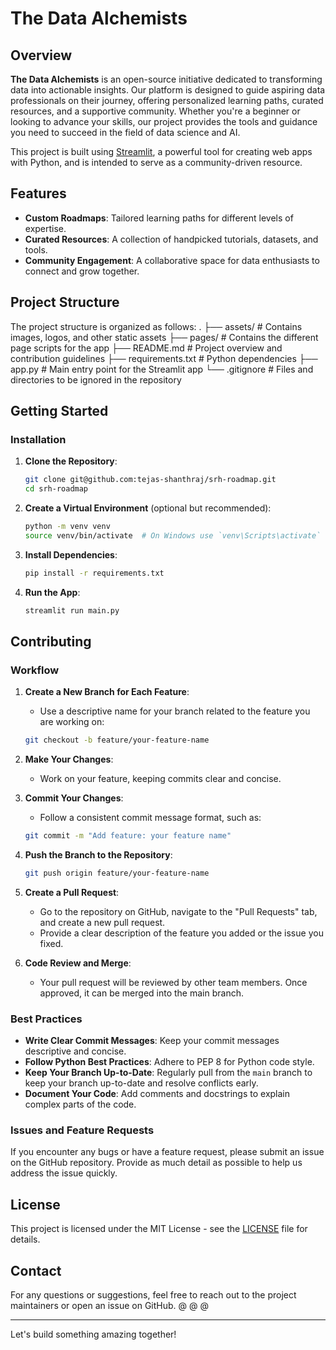# The Data Alchemists

## Overview
**The Data Alchemists** is an open-source initiative dedicated to transforming data into actionable insights. Our platform is designed to guide aspiring data professionals on their journey, offering personalized learning paths, curated resources, and a supportive community. Whether you're a beginner or looking to advance your skills, our project provides the tools and guidance you need to succeed in the field of data science and AI.

This project is built using [Streamlit](https://streamlit.io/), a powerful tool for creating web apps with Python, and is intended to serve as a community-driven resource.

## Features
- **Custom Roadmaps**: Tailored learning paths for different levels of expertise.
- **Curated Resources**: A collection of handpicked tutorials, datasets, and tools.
- **Community Engagement**: A collaborative space for data enthusiasts to connect and grow together.

## Project Structure
The project structure is organized as follows:
.
├── assets/ # Contains images, logos, and other static assets
├── pages/ # Contains the different page scripts for the app
├── README.md # Project overview and contribution guidelines
├── requirements.txt # Python dependencies
├── app.py # Main entry point for the Streamlit app
└── .gitignore # Files and directories to be ignored in the repository

## Getting Started

### Installation

1. **Clone the Repository**:
   ```bash
   git clone git@github.com:tejas-shanthraj/srh-roadmap.git
   cd srh-roadmap
   ```

2. **Create a Virtual Environment** (optional but recommended):
   ```bash
   python -m venv venv
   source venv/bin/activate  # On Windows use `venv\Scripts\activate`
   ```

3. **Install Dependencies**:
   ```bash
   pip install -r requirements.txt
   ```

4. **Run the App**:
   ```bash
   streamlit run main.py
   ```

## Contributing

### Workflow

1. **Create a New Branch for Each Feature**:
   - Use a descriptive name for your branch related to the feature you are working on:
   ```bash
   git checkout -b feature/your-feature-name
   ```

2. **Make Your Changes**:
   - Work on your feature, keeping commits clear and concise.

3. **Commit Your Changes**:
   - Follow a consistent commit message format, such as:
   ```bash
   git commit -m "Add feature: your feature name"
   ```

4. **Push the Branch to the Repository**:
   ```bash
   git push origin feature/your-feature-name
   ```

5. **Create a Pull Request**:
   - Go to the repository on GitHub, navigate to the "Pull Requests" tab, and create a new pull request.
   - Provide a clear description of the feature you added or the issue you fixed.

6. **Code Review and Merge**:
   - Your pull request will be reviewed by other team members. Once approved, it can be merged into the main branch.

### Best Practices

- **Write Clear Commit Messages**: Keep your commit messages descriptive and concise.
- **Follow Python Best Practices**: Adhere to PEP 8 for Python code style.
- **Keep Your Branch Up-to-Date**: Regularly pull from the `main` branch to keep your branch up-to-date and resolve conflicts early.
- **Document Your Code**: Add comments and docstrings to explain complex parts of the code.

### Issues and Feature Requests
If you encounter any bugs or have a feature request, please submit an issue on the GitHub repository. Provide as much detail as possible to help us address the issue quickly.

## License
This project is licensed under the MIT License - see the [LICENSE](LICENSE) file for details.

## Contact
For any questions or suggestions, feel free to reach out to the project maintainers or open an issue on GitHub.
@
@
@

---
Let's build something amazing together!
```
